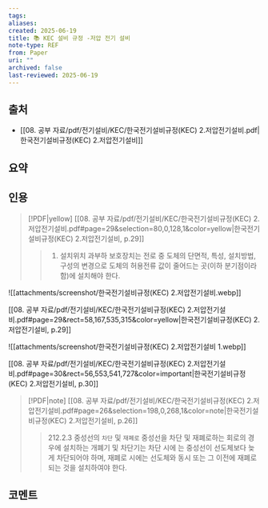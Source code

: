 ```yaml
---
tags:
aliases: 
created: 2025-06-19
title: 📚 KEC 설비 규정 -저압 전기 설비
note-type: REF
from: Paper
uri: ""
archived: false
last-reviewed: 2025-06-19
---
```


## 출처
- [[08. 공부 자료/pdf/전기설비/KEC/한국전기설비규정(KEC) 2.저압전기설비.pdf|한국전기설비규정(KEC) 2.저압전기설비]]
## 요약

## 인용
> [!PDF|yellow] [[08. 공부 자료/pdf/전기설비/KEC/한국전기설비규정(KEC) 2.저압전기설비.pdf#page=29&selection=80,0,128,1&color=yellow|한국전기설비규정(KEC) 2.저압전기설비, p.29]]
> > 1. 설치위치 과부하 보호장치는 전로 중 도체의 단면적, 특성, 설치방법, 구성의 변경으로 도체의 허용전류 값이 줄어드는 곳(이하 분기점이라 함)에 설치해야 한다.

![[attachments/screenshot/한국전기설비규정(KEC) 2.저압전기설비.webp]]

[[08. 공부 자료/pdf/전기설비/KEC/한국전기설비규정(KEC) 2.저압전기설비.pdf#page=29&rect=58,167,535,315&color=yellow|한국전기설비규정(KEC) 2.저압전기설비, p.29]]

![[attachments/screenshot/한국전기설비규정(KEC) 2.저압전기설비 1.webp]]

[[08. 공부 자료/pdf/전기설비/KEC/한국전기설비규정(KEC) 2.저압전기설비.pdf#page=30&rect=56,553,541,727&color=important|한국전기설비규정(KEC) 2.저압전기설비, p.30]]


> [!PDF|note] [[08. 공부 자료/pdf/전기설비/KEC/한국전기설비규정(KEC) 2.저압전기설비.pdf#page=26&selection=198,0,268,1&color=note|한국전기설비규정(KEC) 2.저압전기설비, p.26]]
> > 212.2.3 중성선의 `차단` 및 `재폐로` 중성선을 차단 및 재폐로하는 회로의 경우에 설치하는 개폐기 및 차단기는 차단 시에 는 중성선이 선도체보다 늦게 차단되어야 하며, 재폐로 시에는 선도체와 동시 또는 그 이전에 재폐로 되는 것을 설치하여야 한다.
> 
> 

## 코멘트